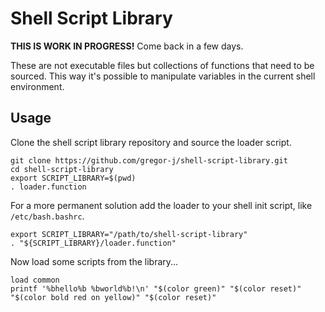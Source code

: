 # Shell Script Library

**THIS IS WORK IN PROGRESS!** Come back in a few days.

These are not executable files but collections of functions that need to be sourced.
This way it's possible to manipulate variables in the current shell environment.

## Usage

Clone the shell script library repository and source the loader script.

```shell
git clone https://github.com/gregor-j/shell-script-library.git
cd shell-script-library
export SCRIPT_LIBRARY=$(pwd)
. loader.function
```

For a more permanent solution add the loader to your shell init script, like `/etc/bash.bashrc`.

```shell
export SCRIPT_LIBRARY="/path/to/shell-script-library"
. "${SCRIPT_LIBRARY}/loader.function"
```

Now load some scripts from the library...

```shell
load common
printf '%bhello%b %bworld%b!\n' "$(color green)" "$(color reset)" "$(color bold red on yellow)" "$(color reset)"
```
